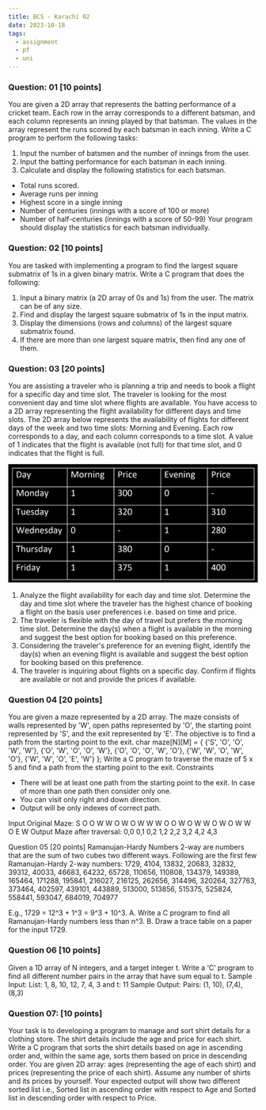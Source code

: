 ```yaml
---
title: BCS - Karachi 02
date: 2023-10-18
tags:
  - assignment
  - pf
  - uni
---
```

### Question: 01 \[10 points]
You are given a 2D array that represents the batting performance of a cricket team. Each row in the array
corresponds to a different batsman, and each column represents an inning played by that batsman. The
values in the array represent the runs scored by each batsman in each inning.
Write a C program to perform the following tasks:
1) Input the number of batsmen and the number of innings from the user.
2) Input the batting performance for each batsman in each inning.
3) Calculate and display the following statistics for each batsman.
- Total runs scored.
- Average runs per inning
- Highest score in a single inning
- Number of centuries (innings with a score of 100 or more)
- Number of half-centuries (innings with a score of 50-99)
Your program should display the statistics for each batsman individually.

### Question: 02 \[10 points]
You are tasked with implementing a program to find the largest square submatrix of 1s in a given binary
matrix. Write a C program that does the following:
1. Input a binary matrix (a 2D array of 0s and 1s) from the user. The matrix can be of any size.
2. Find and display the largest square submatrix of 1s in the input matrix.
3. Display the dimensions (rows and columns) of the largest square submatrix found.
4. If there are more than one largest square matrix, then find any one of them.


### Question: 03 \[20 points]
You are assisting a traveler who is planning a trip and needs to book a flight for a specific day and time
slot. The traveler is looking for the most convenient day and time slot where flights are available. You have
access to a 2D array representing the flight availability for different days and time slots.
The 2D array below represents the availability of flights for different days of the week and two time slots:
Morning and Evening. Each row corresponds to a day, and each column corresponds to a time slot. A value
of 1 indicates that the flight is available (not full) for that time slot, and 0 indicates that the flight is full.

![](notes/1.General/PF%20Fast/Assignments/attachments/Pasted%20image%2020231018204449.png)

1. Analyze the flight availability for each day and time slot. Determine the day and time slot where
the traveler has the highest chance of booking a flight on the basis user preferences i.e. based on
time and price.
2. The traveler is flexible with the day of travel but prefers the morning time slot. Determine the
day(s) when a flight is available in the morning and suggest the best option for booking based on
this preference.
3. Considering the traveler's preference for an evening flight, identify the day(s) when an evening
flight is available and suggest the best option for booking based on this preference.
4. The traveler is inquiring about flights on a specific day. Confirm if flights are available or not and
provide the prices if available.

### Question 04 [20 points]
You are given a maze represented by a 2D array. The maze consists of walls represented by 'W', open
paths represented by 'O', the starting point represented by 'S', and the exit represented by 'E'. The
objective is to find a path from the starting point to the exit.
char maze\[N]\[M] = {
{'S', 'O', 'O', 'W', 'W'},
{'O', 'W', 'O', 'O', 'W'},
{'O', 'O', 'O', 'W', 'O'},
{'W', 'W', 'O', 'W', 'O'},
{'W', 'W', 'O', 'E', 'W'}
};
Write a C program to traverse the maze of 5 x 5 and find a path from the starting point to the exit.
Constraints
- There will be at least one path from the starting point to the exit. In case of more than one path
then consider only one.
- You can visit only right and down direction.
- Output will be only indexes of correct path.

Input Original Maze:
S O O W W
O W O W W
W O O W O
W W O W O
W W O E W
Output Maze after traversal:
0,0 0,1 0,2 1,2 2,2 3,2 4,2 4,3

Question 05 \[20 points]
Ramanujan-Hardy Numbers 2-way are numbers that are the sum of two cubes two different ways.
Following are the first few Ramanujan-Hardy 2-way numbers:
1729, 4104, 13832, 20683, 32832, 39312, 40033, 46683, 64232, 65728, 110656, 110808, 134379, 149389,
165464, 171288, 195841, 216027, 216125, 262656, 314496, 320264, 327763, 373464, 402597, 439101,
443889, 513000, 513856, 515375, 525824, 558441, 593047, 684019, 704977

E.g., 1729 = 12^3 + 1^3 = 9^3 + 10^3.
A. Write a C program to find all Ramanujan-Hardy numbers less than n^3.
B. Draw a trace table on a paper for the input 1729.


### Question 06 \[10 points]
Given a 1D array of N integers, and a target integer t.
Write a ‘C’ program to find all different number pairs in the array that have sum equal to t.
Sample Input:
List: 1, 8, 10, 12, 7, 4, 3 and t: 11
Sample Output:
Pairs: (1, 10), (7,4), (8,3)


### Question 07: \[10 points]
Your task is to developing a program to manage and sort shirt details for a clothing store. The shirt details
include the age and price for each shirt. Write a C program that sorts the shirt details based on age in
ascending order and, within the same age, sorts them based on price in descending order.
You are given 2D array: ages (representing the age of each shirt) and prices (representing the price of each
shirt). Assume any number of shirts and its prices by yourself.
Your expected output will show two different sorted list i.e., Sorted list in ascending order with respect to
Age and Sorted list in descending order with respect to Price.